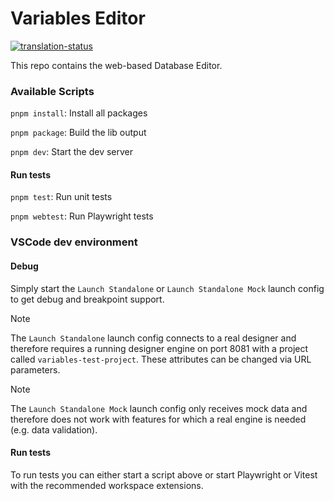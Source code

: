 # Variables Editor

[![translation-status](https://hosted.weblate.org/widget/axonivy/variable-editor/svg-badge.svg)](https://hosted.weblate.org/engage/axonivy/)

This repo contains the web-based Database Editor.

### Available Scripts

`pnpm install`: Install all packages

`pnpm package`: Build the lib output

`pnpm dev`: Start the dev server

#### Run tests

`pnpm test`: Run unit tests

`pnpm webtest`: Run Playwright tests

### VSCode dev environment

#### Debug

Simply start the `Launch Standalone` or `Launch Standalone Mock` launch config to get debug and breakpoint support.

> [!NOTE]
> The `Launch Standalone` launch config connects to a real designer and therefore requires a running designer engine on port 8081 with a project called `variables-test-project`. These attributes can be changed via URL parameters.

> [!NOTE]
> The `Launch Standalone Mock` launch config only receives mock data and therefore does not work with features for which a real engine is needed (e.g. data validation).

#### Run tests

To run tests you can either start a script above or start Playwright or Vitest with the recommended workspace extensions.
